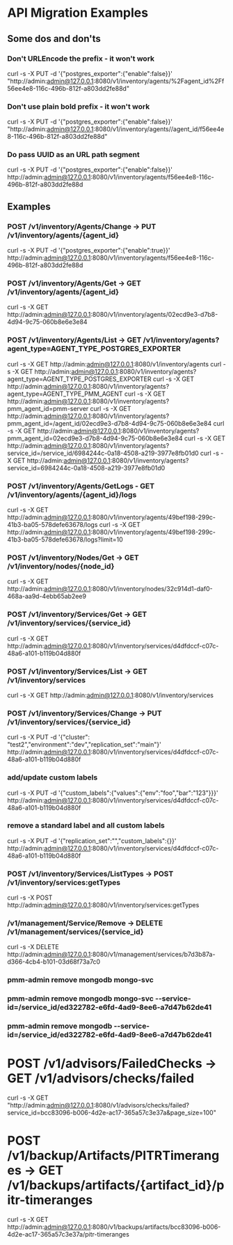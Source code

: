 # API Migration Examples

## Some dos and don'ts

### Don't URLEncode the prefix - it won't work
curl -s -X PUT -d '{"postgres_exporter":{"enable":false}}' "http://admin:admin@127.0.0.1:8080/v1/inventory/agents/%2Fagent_id%2Ff56ee4e8-116c-496b-812f-a803dd2fe88d"

### Don't use plain bold prefix - it won't work
curl -s -X PUT -d '{"postgres_exporter":{"enable":false}}' "http://admin:admin@127.0.0.1:8080/v1/inventory/agents//agent_id/f56ee4e8-116c-496b-812f-a803dd2fe88d"

### Do pass UUID as an URL path segment
curl -s -X PUT -d '{"postgres_exporter":{"enable":false}}' http://admin:admin@127.0.0.1:8080/v1/inventory/agents/f56ee4e8-116c-496b-812f-a803dd2fe88d

## Examples

### POST /v1/inventory/Agents/Change -> PUT /v1/inventory/agents/{agent_id}
curl -s -X PUT -d '{"postgres_exporter":{"enable":true}}' http://admin:admin@127.0.0.1:8080/v1/inventory/agents/f56ee4e8-116c-496b-812f-a803dd2fe88d

### POST /v1/inventory/Agents/Get -> GET /v1/inventory/agents/{agent_id}
curl -s -X GET http://admin:admin@127.0.0.1:8080/v1/inventory/agents/02ecd9e3-d7b8-4d94-9c75-060b8e6e3e84

### POST /v1/inventory/Agents/List -> GET /v1/inventory/agents?agent_type=AGENT_TYPE_POSTGRES_EXPORTER
curl -s -X GET http://admin:admin@127.0.0.1:8080/v1/inventory/agents
curl -s -X GET http://admin:admin@127.0.0.1:8080/v1/inventory/agents?agent_type=AGENT_TYPE_POSTGRES_EXPORTER
curl -s -X GET http://admin:admin@127.0.0.1:8080/v1/inventory/agents?agent_type=AGENT_TYPE_PMM_AGENT
curl -s -X GET http://admin:admin@127.0.0.1:8080/v1/inventory/agents?pmm_agent_id=pmm-server
curl -s -X GET http://admin:admin@127.0.0.1:8080/v1/inventory/agents?pmm_agent_id=/agent_id/02ecd9e3-d7b8-4d94-9c75-060b8e6e3e84
curl -s -X GET http://admin:admin@127.0.0.1:8080/v1/inventory/agents?pmm_agent_id=02ecd9e3-d7b8-4d94-9c75-060b8e6e3e84
curl -s -X GET http://admin:admin@127.0.0.1:8080/v1/inventory/agents?service_id=/service_id/6984244c-0a18-4508-a219-3977e8fb01d0
curl -s -X GET http://admin:admin@127.0.0.1:8080/v1/inventory/agents?service_id=6984244c-0a18-4508-a219-3977e8fb01d0

### POST /v1/inventory/Agents/GetLogs - GET /v1/inventory/agents/{agent_id}/logs
curl -s -X GET http://admin:admin@127.0.0.1:8080/v1/inventory/agents/49bef198-299c-41b3-ba05-578defe63678/logs
curl -s -X GET http://admin:admin@127.0.0.1:8080/v1/inventory/agents/49bef198-299c-41b3-ba05-578defe63678/logs?limit=10

### POST /v1/inventory/Nodes/Get -> GET /v1/inventory/nodes/{node_id}
curl -s -X GET http://admin:admin@127.0.0.1:8080/v1/inventory/nodes/32c914d1-daf0-468a-aa9d-4ebb65ab2ee9

### POST /v1/inventory/Services/Get -> GET /v1/inventory/services/{service_id}
curl -s -X GET http://admin:admin@127.0.0.1:8080/v1/inventory/services/d4dfdccf-c07c-48a6-a101-b119b04d880f

### POST /v1/inventory/Services/List -> GET /v1/inventory/services
curl -s -X GET http://admin:admin@127.0.0.1:8080/v1/inventory/services

### POST /v1/inventory/Services/Change -> PUT /v1/inventory/services/{service_id} 
curl -s -X PUT -d '{"cluster": "test2","environment":"dev","replication_set":"main"}' http://admin:admin@127.0.0.1:8080/v1/inventory/services/d4dfdccf-c07c-48a6-a101-b119b04d880f
### add/update custom labels
curl -s -X PUT -d '{"custom_labels":{"values":{"env":"foo","bar":"123"}}}' http://admin:admin@127.0.0.1:8080/v1/inventory/services/d4dfdccf-c07c-48a6-a101-b119b04d880f
### remove a standard label and all custom labels
curl -s -X PUT -d '{"replication_set":"","custom_labels":{}}' http://admin:admin@127.0.0.1:8080/v1/inventory/services/d4dfdccf-c07c-48a6-a101-b119b04d880f

### POST /v1/inventory/Services/ListTypes -> POST /v1/inventory/services:getTypes
curl -s -X POST http://admin:admin@127.0.0.1:8080/v1/inventory/services:getTypes

### /v1/management/Service/Remove -> DELETE /v1/management/services/{service_id}
curl -s -X DELETE http://admin:admin@127.0.0.1:8080/v1/management/services/b7d3b87a-d366-4cb4-b101-03d68f73a7c0
### pmm-admin remove mongodb mongo-svc
### pmm-admin remove mongodb mongo-svc --service-id=/service_id/ed322782-e6fd-4ad9-8ee6-a7d47b62de41
### pmm-admin remove mongodb --service-id=/service_id/ed322782-e6fd-4ad9-8ee6-a7d47b62de41

# POST /v1/advisors/FailedChecks -> GET /v1/advisors/checks/failed
curl -s -X GET "http://admin:admin@127.0.0.1:8080/v1/advisors/checks/failed?service_id=bcc83096-b006-4d2e-ac17-365a57c3e37a&page_size=100"

# POST /v1/backup/Artifacts/PITRTimeranges -> GET /v1/backups/artifacts/{artifact_id}/pitr-timeranges
curl -s -X GET http://admin:admin@127.0.0.1:8080/v1/backups/artifacts/bcc83096-b006-4d2e-ac17-365a57c3e37a/pitr-timeranges
